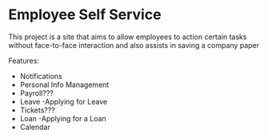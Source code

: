 # Employee Self Service

This project is a site that aims to allow employees to action certain tasks without face-to-face interaction and also assists in saving a company paper

Features:

- Notifications
- Personal Info Management
- Payroll???
- Leave 
    -Applying for Leave
- Tickets???
- Loan
    -Applying for a Loan
- Calendar



